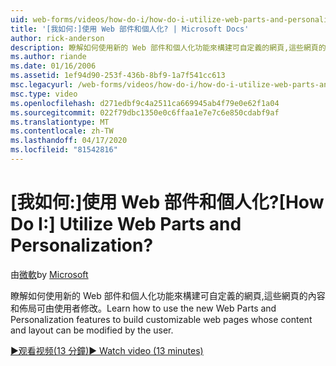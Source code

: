 ```yaml
---
uid: web-forms/videos/how-do-i/how-do-i-utilize-web-parts-and-personalization
title: '[我如何:]使用 Web 部件和個人化? | Microsoft Docs'
author: rick-anderson
description: 瞭解如何使用新的 Web 部件和個人化功能來構建可自定義的網頁,這些網頁的內容和佈局可由使用者修改。
ms.author: riande
ms.date: 01/16/2006
ms.assetid: 1ef94d90-253f-436b-8bf9-1a7f541cc613
msc.legacyurl: /web-forms/videos/how-do-i/how-do-i-utilize-web-parts-and-personalization
msc.type: video
ms.openlocfilehash: d271edbf9c4a2511ca669945ab4f79e0e62f1a04
ms.sourcegitcommit: 022f79dbc1350e0c6ffaa1e7e7c6e850cdabf9af
ms.translationtype: MT
ms.contentlocale: zh-TW
ms.lasthandoff: 04/17/2020
ms.locfileid: "81542816"
---
```

# <a name="how-do-i-utilize-web-parts-and-personalization"></a><span data-ttu-id="acb75-104">[我如何:]使用 Web 部件和個人化?</span><span class="sxs-lookup"><span data-stu-id="acb75-104">[How Do I:] Utilize Web Parts and Personalization?</span></span>

<span data-ttu-id="acb75-105">由[微軟](https://github.com/microsoft)</span><span class="sxs-lookup"><span data-stu-id="acb75-105">by [Microsoft](https://github.com/microsoft)</span></span>

<span data-ttu-id="acb75-106">瞭解如何使用新的 Web 部件和個人化功能來構建可自定義的網頁,這些網頁的內容和佈局可由使用者修改。</span><span class="sxs-lookup"><span data-stu-id="acb75-106">Learn how to use the new Web Parts and Personalization features to build customizable web pages whose content and layout can be modified by the user.</span></span>

[<span data-ttu-id="acb75-107">&#9654;观看视频(13 分鐘)</span><span class="sxs-lookup"><span data-stu-id="acb75-107">&#9654; Watch video (13 minutes)</span></span>](https://channel9.msdn.com/Blogs/ASP-NET-Site-Videos/how-do-i-utilize-web-parts-and-personalization)
